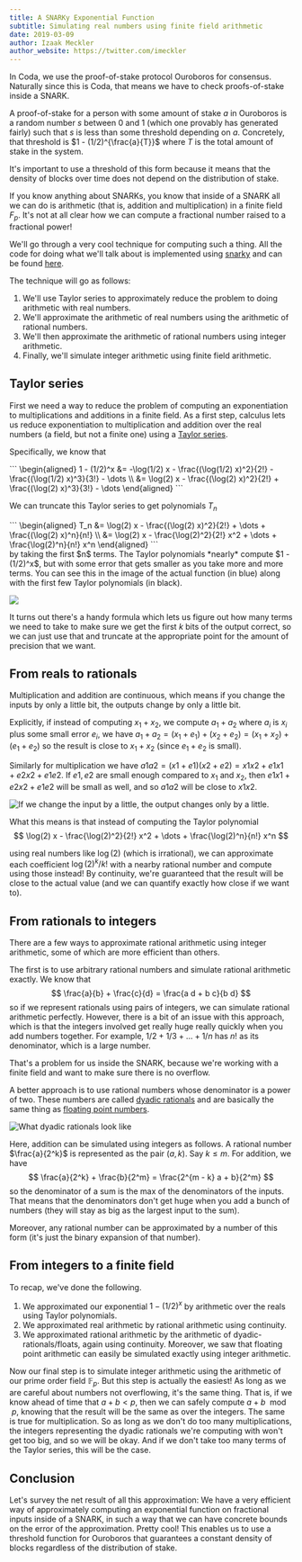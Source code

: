 ```yaml
---
title: A SNARKy Exponential Function
subtitle: Simulating real numbers using finite field arithmetic
date: 2019-03-09
author: Izaak Meckler
author_website: https://twitter.com/imeckler
---
```


In Coda, we use the proof-of-stake protocol Ouroboros for consensus.
Naturally since this is Coda, that means we have to check proofs-of-stake inside
a SNARK.

A proof-of-stake for a person with some amount of stake $a$
in Ouroboros is a random number $s$ between 0 and 1
(which one provably has generated fairly) such that $s$ is
less than some threshold depending on $a$. Concretely, that
threshold is $1 - (1/2)^{\frac{a}{T}}$ where $T$ is the total amount of
stake in the system.

It's important to use a threshold of this form because it means that the density
of blocks over time does not depend on the distribution of stake.

If you know anything about SNARKs, you know that inside of a SNARK all we
can do is arithmetic (that is, addition and multiplication) in a finite field $F_p$. It's not at
all clear how we can compute a fractional number raised to a fractional power!

We'll go through a very cool technique for computing such a thing.
All the code for doing what we'll talk about is implemented using
[snarky](https://github.com/o1-labs/snarky) and can be found [here](https://github.com/CodaProtocol/coda/pull/1822).

The technique will go as follows:

1. We'll use Taylor series to approximately reduce the problem to doing arithmetic with
  real numbers.
2. We'll approximate the arithmetic of real numbers using the arithmetic
  of rational numbers.
3. We'll then approximate the arithmetic of rational numbers using integer
  arithmetic.
4. Finally, we'll simulate integer arithmetic using finite field
  arithmetic.

## Taylor series

First we need a way to reduce the problem of computing an exponentiation to
multiplications and additions in a finite field. As a first step, calculus
lets us reduce exponentiation to multiplication and addition over the
real numbers (a field, but not a finite one) using a [Taylor series](https://en.wikipedia.org/wiki/Taylor_series).

Specifically, we know that

<div class="katex-block">
```
\begin{aligned}
  1 - (1/2)^x
  &= -\log(1/2) x - \frac{(\log(1/2) x)^2}{2!} - \frac{(\log(1/2) x)^3}{3!} - \dots \\
  &= \log(2) x - \frac{(\log(2) x)^2}{2!} + \frac{(\log(2) x)^3}{3!} - \dots
\end{aligned}
```
</div>

We can truncate this Taylor series to get polynomials $T_n$
<div class="katex-block">
```
\begin{aligned}
  T_n
  &= \log(2) x - \frac{(\log(2) x)^2}{2!} + \dots + \frac{(\log(2) x)^n}{n!} \\
  &= \log(2) x - \frac{\log(2)^2}{2!} x^2 + \dots + \frac{\log(2)^n}{n!} x^n
\end{aligned}
```
</div>
by taking the first $n$ terms. The Taylor polynomials *nearly* compute
$1 - (1/2)^x$, but with some error that gets smaller as you take more and more
terms. You can see this in the image of the actual function (in blue) along with the
first few Taylor polynomials (in black).

![](/static/blog/taylor/taylor-polys.png)

It turns out there's a handy formula which lets us figure out how
many terms we need to take to make sure we get the first
$k$ bits of the output correct, so we can just use that and truncate at
the appropriate point for the amount of precision that we want.


## From reals to rationals

Multiplication and addition are continuous, which means if you change the
inputs by only a little bit, the outputs change by only a little bit.

Explicitly, if instead of computing $x_1 + x_2$, we compute
$a_1 + a_2$ where $a_i$ is $x_i$ plus some small error $e_i$, we have
$a_1 + a_2 = (x_1 + e_1) + (x_2 + e_2) = (x_1 + x_2) + (e_1 + e_2)$ so
the result is close to $x_1 + x_2$ (since $e_1 + e_2$ is small).

Similarly for multiplication we have
$a1 a2 = (x1 + e1)(x2 + e2) = x1 x2 + e1 x1 + e2 x2 + e1 e2$.
If $e1, e2$ are small enough compared to $x_1$ and $x_2$,
then $e1 x1 + e2 x2 + e1 e2$ will be small as well, and so
$a1 a2$ will be close to $x1 x2$.

![If we change the input by a little, the output changes only by a little.](https://upload.wikimedia.org/wikipedia/commons/d/d5/Epsilon-delta_limit.svg)

What this means is that instead of computing the Taylor polynomial
$$
  \log(2) x - \frac{\log(2)^2}{2!} x^2 + \dots + \frac{\log(2)^n}{n!} x^n
$$

using real numbers like $\log(2)$ (which is irrational), we can approximate
each coefficient $\log(2)^k / k!$ with a nearby rational number and compute
using those instead! By continuity, we're guaranteed that the result will
be close to the actual value (and we can quantify exactly how close if we
want to).

## From rationals to integers

There are a few ways to approximate rational arithmetic using integer arithmetic,
some of which are more efficient than others.

The first is to use arbitrary rational numbers and simulate rational arithmetic exactly.
We know that
$$
\frac{a}{b} + \frac{c}{d} = \frac{a d + b c}{b d}
$$
so if we represent rationals using pairs of integers, we can simulate rational
arithmetic perfectly. However, there is a bit of an issue with this approach, which
is that the integers involved get really huge really quickly when you add numbers together.
For example,  $1/2 + 1/3 + \dots + 1/n$ has $n!$ as its denominator, which is a large number.

That's a problem for us inside the SNARK, because we're working with a finite field and
want to make sure there is no overflow.

A better approach is to use rational numbers whose denominator is a power of two.
These numbers are called [dyadic rationals](https://en.wikipedia.org/wiki/Dyadic_rational) and are basically the same thing as
[floating point numbers](https://en.wikipedia.org/wiki/Floating-point_arithmetic).

![What dyadic rationals look like](https://upload.wikimedia.org/wikipedia/commons/thumb/2/2f/Dyadic_rational.svg/1200px-Dyadic_rational.svg.png)

Here,
addition can be simulated using integers as follows. A rational number $\frac{a}{2^k}$
is represented as the pair $(a, k)$. Say $k \leq m$. For addition, we have
$$
\frac{a}{2^k} + \frac{b}{2^m} = \frac{2^{m - k} a + b}{2^m}
$$
so the denominator of a sum is the max of the denominators of the inputs.
That means that the denominators don't get huge when you add a bunch of numbers (they
will stay as big as the largest input to the sum).

Moreover, any rational number can be approximated by a number of this form (it's just
the binary expansion of that number).

## From integers to a finite field

To recap, we've done the following.

1. We approximated our exponential $1 - (1/2)^x$ by arithmetic over the reals
  using Taylor polynomials.
2. We approximated real arithmetic by rational arithmetic using continuity.
3. We approximated rational arithmetic by the arithmetic of dyadic-rationals/floats,
  again using continuity. Moreover, we saw that floating point arithmetic can easily
  be simulated exactly using integer arithmetic.

Now our final step is to simulate integer arithmetic using the arithmetic of
our prime order field $\mathbb{F}_p$. But this step is actually the easiest!
As long as we are careful about numbers not overflowing, it's the same thing.
That is, if we know ahead of time that $a + b < p$, then we can safely
compute $a + b \mod p$, knowing that the result will be the same as over the integers.
The same is true for multiplication. So as long as we don't do too many multiplications,
the integers representing the dyadic rationals we're computing with won't get too big,
and so we will be okay. And if we don't take too many terms of the Taylor series, this
will be the case.

## Conclusion

Let's survey the net result of all this approximation: We have a very efficient way
of approximately computing an exponential function on fractional inputs inside of a SNARK,
in such a way that we can have concrete bounds on the error of the approximation. Pretty cool!
This enables us to use a threshold function for Ouroboros that guarantees a constant density
of blocks regardless of the distribution of stake.
